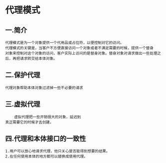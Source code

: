 # 代理模式
## 一.简介
    代理模式是为一个对象提供一个代用品或占位符，以便控制对它的访问。
    代理模式的关键是，当客户不方便直接访问一个对象或者不满足需要的时候，提供一个替身
    对象来控制对这个对象的访问，客户实际上访问的是替身对象。替身对象对请求做出一些处理之
    后，再把请求转交给本体对象。
## 二.保护代理
    代理对象帮助本体对象过滤掉一些不必要的请求
## 三.虚拟代理
        虚拟代理把一些开销很大的对象，延迟到
    真正需要它的时候才去创建。
## 四.代理和本体接口的一致性
    1.用户可以放心地请求代理，他只关心是否能得到想要的结果。
    2.在任何使用本体的地方都可以替换成使用代理。